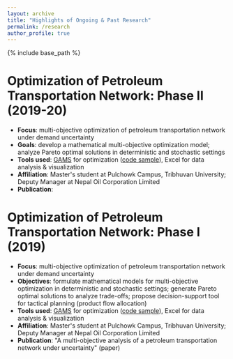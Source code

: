 ```yaml
---
layout: archive
title: "Highlights of Ongoing & Past Research"
permalink: /research
author_profile: true
---
```


{% include base_path %}

# Optimization of Petroleum Transportation Network: Phase II (2019-20)

- **Focus**: multi-objective optimization of petroleum transportation network under demand uncertainty
- **Goals**: develop a mathematical multi-objective optimization model; analyze Pareto optimal solutions in deterministic and stochastic settings
- **Tools used**: [GAMS](https://www.gams.com/) for optimization ([code sample](https://github.com/prameshpudasaini/biobjective_petroleum/blob/main/optimization/gams-stochastic-t3.gms)), Excel for data analysis & visualization
- **Affiliation**: Master's student at Pulchowk Campus, Tribhuvan University; Deputy Manager at Nepal Oil Corporation Limited
- **Publication**: 

# Optimization of Petroleum Transportation Network: Phase I (2019)

- **Focus**: multi-objective optimization of petroleum transportation network under demand uncertainty
- **Objectives**: formulate mathematical models for multi-objective optimization in deterministic and stochastic settings; generate Pareto optimal solutions to analyze trade-offs; propose decision-support tool for tactical planning (product flow allocation)
- **Tools used**: [GAMS](https://www.gams.com/) for optimization ([code sample](https://github.com/prameshpudasaini/biobjective_petroleum/blob/main/optimization/gams-stochastic-t3.gms)), Excel for data analysis & visualization
- **Affiliation**: Master's student at Pulchowk Campus, Tribhuvan University; Deputy Manager at Nepal Oil Corporation Limited
- **Publication**: "A multi-objective analysis of a petroleum transportation network under uncertainty" (paper)